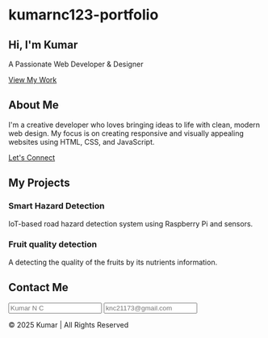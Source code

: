 # kumarnc123-portfolio

<head>
  <meta charset="UTF-8">
  <meta name="viewport" content="width=device-width, initial-scale=1.0">
  <title>kumarnc123-portfolio</title>
  <link rel="stylesheet" href="index.css">
  <link href="https://fonts.googleapis.com/css2?family=Poppins:wght@300;500;700&display=swap" rel="stylesheet">
</head>
<body>

  <section id="home" class="hero">
    <div class="content">
      <h1>Hi, I'm <span>Kumar</span></h1>
      <p>A Passionate Web Developer & Designer</p>
      <a href="#projects" class="btn">View My Work</a>
    </div>
  </section>

  <section id="about" class="about">
    <h2>About Me</h2>
    <div class="about-container">
      <div class="text">
        <p>
          I'm a creative developer who loves bringing ideas to life with clean, modern web design. 
          My focus is on creating responsive and visually appealing websites using HTML, CSS, and JavaScript.
        </p>
        <a href="#contact" class="btn">Let's Connect</a>
      </div>
    </div>
  </section>

  <section id="projects" class="projects">
    <h2>My Projects</h2>
    <div class="project-grid">
      <div class="card">
        <h3>Smart Hazard Detection</h3>
        <p>IoT-based road hazard detection system using Raspberry Pi and sensors.</p>
      </div>
      <div class="card">
        <h3>Fruit quality detection</h3>
        <p>A detecting the quality of the fruits by its nutrients information.</p>
      </div>
    </div>
  </section>

  <section id="contact" class="contact">
    <h2>Contact Me</h2>
    <form>
      <input type="text" placeholder="Kumar N C" required>
      <input type="email" placeholder="knc21173@gmail.com" required>
    </form>
  </section>

  <footer>
    <p>© 2025 Kumar | All Rights Reserved</p>
  </footer>

</body>
</html>
